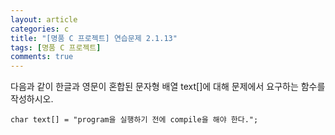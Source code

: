 ```yaml
---
layout: article
categories: c
title: "[명품 C 프로젝트] 연습문제 2.1.13"
tags: [명품 C 프로젝트]
comments: true
---
```


다음과 같이 한글과 영문이 혼합된 문자형 배열 text[]에 대해 문제에서 요구하는 함수를 작성하시오.

```
char text[] = "program을 실행하기 전에 compile을 해야 한다.";
```

<script src="https://gist.github.com/junbly/d6276600d68d09d4d15fade6f67ea8ed.js"></script>
